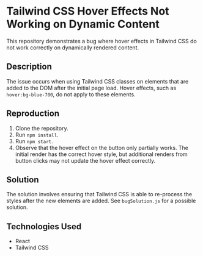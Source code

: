 # Tailwind CSS Hover Effects Not Working on Dynamic Content

This repository demonstrates a bug where hover effects in Tailwind CSS do not work correctly on dynamically rendered content.

## Description
The issue occurs when using Tailwind CSS classes on elements that are added to the DOM after the initial page load.  Hover effects, such as `hover:bg-blue-700`, do not apply to these elements.

## Reproduction
1. Clone the repository.
2. Run `npm install`.
3. Run `npm start`.
4. Observe that the hover effect on the button only partially works. The initial render has the correct hover style, but additional renders from button clicks may not update the hover effect correctly.

## Solution
The solution involves ensuring that Tailwind CSS is able to re-process the styles after the new elements are added.  See `bugSolution.js` for a possible solution.

## Technologies Used
* React
* Tailwind CSS